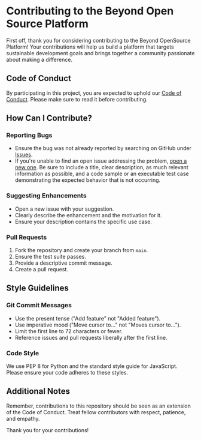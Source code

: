 # Contributing to the Beyond Open Source Platform

First off, thank you for considering contributing to the Beyond OpenSource Platform! Your contributions will help us build a platform that targets sustainable development goals and brings together a community passionate about making a difference.

## Code of Conduct

By participating in this project, you are expected to uphold our [Code of Conduct](CODE_OF_CONDUCT.md). Please make sure to read it before contributing.

## How Can I Contribute?

### Reporting Bugs

- Ensure the bug was not already reported by searching on GitHub under [Issues](https://github.com/your-username/your-repo-name/issues).
- If you're unable to find an open issue addressing the problem, [open a new one](https://github.com/your-username/your-repo-name/issues/new). Be sure to include a title, clear description, as much relevant information as possible, and a code sample or an executable test case demonstrating the expected behavior that is not occurring.

### Suggesting Enhancements

- Open a new issue with your suggestion.
- Clearly describe the enhancement and the motivation for it.
- Ensure your description contains the specific use case.

### Pull Requests

1. Fork the repository and create your branch from `main`.
2. Ensure the test suite passes.
3. Provide a descriptive commit message.
4. Create a pull request.

## Style Guidelines

### Git Commit Messages

- Use the present tense ("Add feature" not "Added feature").
- Use imperative mood ("Move cursor to..." not "Moves cursor to...").
- Limit the first line to 72 characters or fewer.
- Reference issues and pull requests liberally after the first line.

### Code Style

We use PEP 8 for Python and the standard style guide for JavaScript. Please ensure your code adheres to these styles.

## Additional Notes

Remember, contributions to this repository should be seen as an extension of the Code of Conduct. Treat fellow contributors with respect, patience, and empathy.

Thank you for your contributions!

